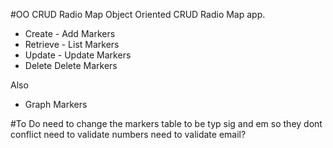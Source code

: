 #OO CRUD Radio Map
Object Oriented CRUD Radio Map app.
+ Create - Add Markers
+ Retrieve - List Markers
+ Update - Update Markers
+ Delete Delete Markers

Also
+ Graph Markers

#To Do
need to change the markers table to be typ sig and em so they dont conflict 
need to validate numbers
need to validate email?
